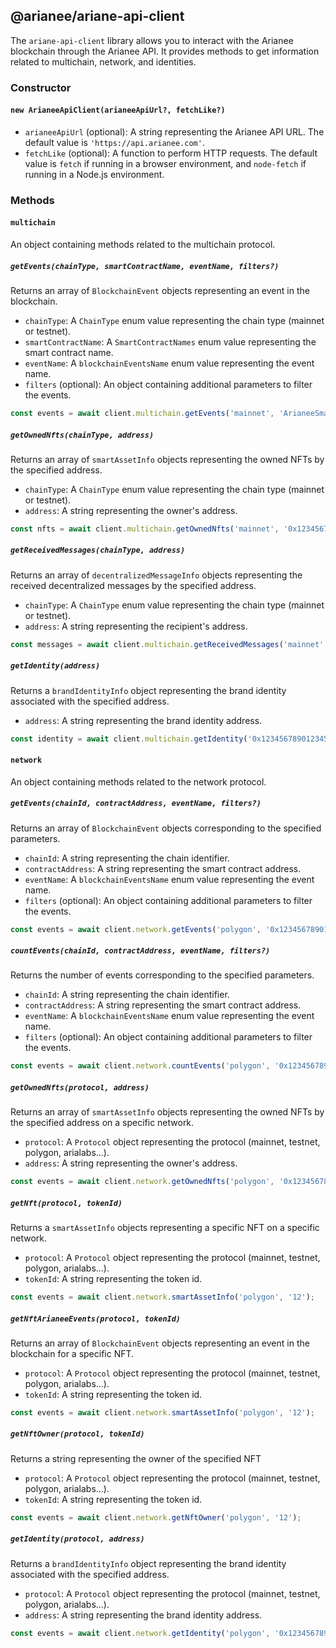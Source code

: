 ## @arianee/ariane-api-client

The `ariane-api-client` library allows you to interact with the Arianee blockchain through the Arianee API. It provides methods to get information related to multichain, network, and identities.

### Constructor

#### `new ArianeeApiClient(arianeeApiUrl?, fetchLike?)`

- `arianeeApiUrl` (optional): A string representing the Arianee API URL. The default value is `'https://api.arianee.com'`.
- `fetchLike` (optional): A function to perform HTTP requests. The default value is `fetch` if running in a browser environment, and `node-fetch` if running in a Node.js environment.


### Methods

#### `multichain`

An object containing methods related to the multichain protocol.

##### `getEvents(chainType, smartContractName, eventName, filters?)`

Returns an array of `BlockchainEvent` objects representing an event in the blockchain.

- `chainType`: A `ChainType` enum value representing the chain type (mainnet or testnet).
- `smartContractName`: A `SmartContractNames` enum value representing the smart contract name.
- `eventName`: A `blockchainEventsName` enum value representing the event name.
- `filters` (optional): An object containing additional parameters to filter the events.

```typescript
const events = await client.multichain.getEvents('mainnet', 'ArianeeSmartAsset', 'Transfer');
```

##### `getOwnedNfts(chainType, address)`

Returns an array of `smartAssetInfo` objects representing the owned NFTs by the specified address.

- `chainType`: A `ChainType` enum value representing the chain type (mainnet or testnet).
- `address`: A string representing the owner's address.

```typescript
const nfts = await client.multichain.getOwnedNfts('mainnet', '0x1234567890123456789012345678901234567890');
```

##### `getReceivedMessages(chainType, address)`

Returns an array of `decentralizedMessageInfo` objects representing the received decentralized messages by the specified address.

- `chainType`: A `ChainType` enum value representing the chain type (mainnet or testnet).
- `address`: A string representing the recipient's address.
```typescript
const messages = await client.multichain.getReceivedMessages('mainnet', '0x1234567890123456789012345678901234567890');
```

##### `getIdentity(address)`

Returns a `brandIdentityInfo` object representing the brand identity associated with the specified address.

- `address`: A string representing the brand identity address.
```typescript
const identity = await client.multichain.getIdentity('0x1234567890123456789012345678901234567890');
```

#### `network`

An object containing methods related to the network protocol.

##### `getEvents(chainId, contractAddress, eventName, filters?)`

Returns an array of `BlockchainEvent` objects corresponding to the specified parameters.

- `chainId`: A string representing the chain identifier.
- `contractAddress`: A string representing the smart contract address.
- `eventName`: A `blockchainEventsName` enum value representing the event name.
- `filters` (optional): An object containing additional parameters to filter the events.
```typescript
const events = await client.network.getEvents('polygon', '0x1234567890123456789012345678901234567890', 'Transfer');
```

##### `countEvents(chainId, contractAddress, eventName, filters?)`

Returns the number of events corresponding to the specified parameters.

- `chainId`: A string representing the chain identifier.
- `contractAddress`: A string representing the smart contract address.
- `eventName`: A `blockchainEventsName` enum value representing the event name.
- `filters` (optional): An object containing additional parameters to filter the events.
```typescript
const events = await client.network.countEvents('polygon', '0x1234567890123456789012345678901234567890', 'Transfer');
```
##### `getOwnedNfts(protocol, address)`

Returns an array of `smartAssetInfo` objects representing the owned NFTs by the specified address on a specific network.

- `protocol`: A `Protocol` object representing the protocol (mainnet, testnet, polygon, arialabs...).
- `address`: A string representing the owner's address.
```typescript
const events = await client.network.getOwnedNfts('polygon', '0x1234567890123456789012345678901234567890');
```

##### `getNft(protocol, tokenId)`

Returns a `smartAssetInfo` objects representing a specific NFT on a specific network.

- `protocol`: A `Protocol` object representing the protocol (mainnet, testnet, polygon, arialabs...).
- `tokenId`: A string representing the token id.
```typescript
const events = await client.network.smartAssetInfo('polygon', '12');
```

##### `getNftArianeeEvents(protocol, tokenId)`

Returns an array of `BlockchainEvent` objects representing an event in the blockchain for a specific NFT.

- `protocol`: A `Protocol` object representing the protocol (mainnet, testnet, polygon, arialabs...).
- `tokenId`: A string representing the token id.
```typescript
const events = await client.network.smartAssetInfo('polygon', '12');
```

##### `getNftOwner(protocol, tokenId)`

Returns a string representing the owner of the specified NFT

- `protocol`: A `Protocol` object representing the protocol (mainnet, testnet, polygon, arialabs...).
- `tokenId`: A string representing the token id.
```typescript
const events = await client.network.getNftOwner('polygon', '12');
```

##### `getIdentity(protocol, address)`

Returns a `brandIdentityInfo` object representing the brand identity associated with the specified address.

- `protocol`: A `Protocol` object representing the protocol (mainnet, testnet, polygon, arialabs...).
- `address`: A string representing the brand identity address.
```typescript
const events = await client.network.getIdentity('polygon', '0x1234567890123456789012345678901234567890');
```
